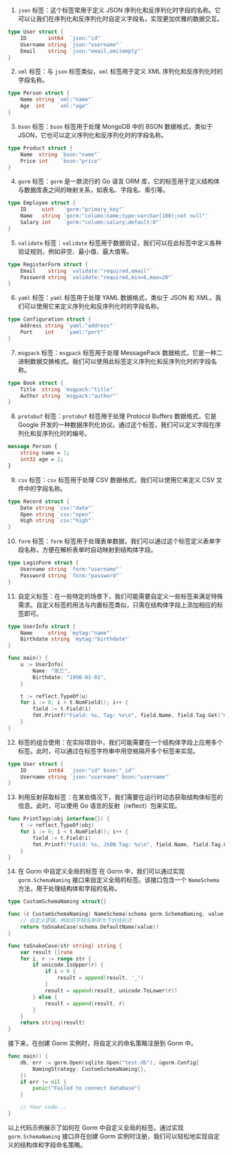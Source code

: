 

1. `json` 标签：这个标签常用于定义 JSON 序列化和反序列化时字段的名称。它可以让我们在序列化和反序列化时自定义字段名，实现更加优雅的数据交互。

```go
type User struct {
    ID       int64  `json:"id"`
    Username string `json:"username"`
    Email    string `json:"email,omitempty"`
}
```

2. `xml` 标签：与 `json` 标签类似，`xml` 标签用于定义 XML 序列化和反序列化时的字段名称。

```go
type Person struct {
    Name string `xml:"name"`
    Age  int    `xml:"age"`
}
```

3. `bson` 标签：`bson` 标签用于处理 MongoDB 中的 BSON 数据格式，类似于 JSON，它也可以定义序列化和反序列化时的字段名称。

```go
type Product struct {
    Name  string `bson:"name"`
    Price int    `bson:"price"`
}
```

4. `gorm` 标签：`gorm` 是一款流行的 Go 语言 ORM 库，它的标签用于定义结构体与数据库表之间的映射关系，如表名、字段名、索引等。

```go
type Employee struct {
    ID     uint   `gorm:"primary_key"`
    Name   string `gorm:"column:name;type:varchar(100);not null"`
    Salary int    `gorm:"column:salary;default:0"`
}
```

5. `validate` 标签：`validate` 标签用于数据验证，我们可以在此标签中定义各种验证规则，例如非空、最小值、最大值等。

```go
type RegisterForm struct {
    Email    string `validate:"required,email"`
    Password string `validate:"required,min=6,max=20"`
}
```

6. `yaml` 标签：`yaml` 标签用于处理 YAML 数据格式，类似于 JSON 和 XML，我们可以使用它来定义序列化和反序列化时的字段名称。

```go
type Configuration struct {
    Address string `yaml:"address"`
    Port    int    `yaml:"port"`
}
```

7. `msgpack` 标签：`msgpack` 标签用于处理 MessagePack 数据格式，它是一种二进制数据交换格式。我们可以使用此标签定义序列化和反序列化时的字段名称。

```go
type Book struct {
    Title  string `msgpack:"title"`
    Author string `msgpack:"author"`
}
```

8. `protobuf` 标签：`protobuf` 标签用于处理 Protocol Buffers 数据格式，它是 Google 开发的一种数据序列化协议。通过这个标签，我们可以定义字段在序列化和反序列化时的编号。

```protobuf
message Person {
    string name = 1;
    int32 age = 2;
}
```

9. `csv` 标签：`csv` 标签用于处理 CSV 数据格式，我们可以使用它来定义 CSV 文件中的字段名称。

```go
type Record struct {
    Date string `csv:"date"`
    Open string `csv:"open"`
    High string `csv:"high"`
}
```

10. `form` 标签：`form` 标签用于处理表单数据，我们可以通过这个标签定义表单字段名称，方便在解析表单时自动映射到结构体字段。

```go
type LoginForm struct {
    Username string `form:"username"`
    Password string `form:"password"`
}
```

11. 自定义标签：在一些特定的场景下，我们可能需要自定义一些标签来满足特殊需求。自定义标签的用法与内置标签类似，只需在结构体字段上添加相应的标签即可。

```go
type UserInfo struct {
    Name     string `mytag:"name"`
    Birthdate string `mytag:"birthdate"`
}

func main() {
    u := UserInfo{
        Name: "张三",
        Birthdate: "1990-01-01",
    }

    t := reflect.TypeOf(u)
    for i := 0; i < t.NumField(); i++ {
        field := t.Field(i)
        fmt.Printf("Field: %s, Tag: %v\n", field.Name, field.Tag.Get("mytag"))
    }
}
```

12. 标签的组合使用：在实际项目中，我们可能需要在一个结构体字段上应用多个标签。此时，可以通过在标签字符串中用空格隔开多个标签来实现。

```go
type User struct {
    ID       int64  `json:"id" bson:"_id"`
    Username string `json:"username" bson:"username"`
}
```

13. 利用反射获取标签：在某些情况下，我们需要在运行时动态获取结构体标签的信息。此时，可以使用 Go 语言的反射（reflect）包来实现。

```go
func PrintTags(obj interface{}) {
    t := reflect.TypeOf(obj)
    for i := 0; i < t.NumField(); i++ {
        field := t.Field(i)
        fmt.Printf("Field: %s, JSON Tag: %v\n", field.Name, field.Tag.Get("json"))
    }
}
```

14. 在 Gorm 中自定义全局的标签
在 Gorm 中，我们可以通过实现 `gorm.SchemaNaming` 接口来自定义全局的标签。该接口包含一个 `NameSchema` 方法，用于处理结构体和字段的名称。

```go
type CustomSchemaNaming struct{}

func (c CustomSchemaNaming) NameSchema(schema gorm.SchemaNaming, value interface{}) string {
    // 自定义逻辑，例如将字段名称转为下划线形式
    return toSnakeCase(schema.DefaultName(value))
}

func toSnakeCase(str string) string {
    var result []rune
    for i, r := range str {
        if unicode.IsUpper(r) {
            if i > 0 {
                result = append(result, '_')
            }
            result = append(result, unicode.ToLower(r))
        } else {
            result = append(result, r)
        }
    }
    return string(result)
}
```

接下来，在创建 Gorm 实例时，将自定义的命名策略注册到 Gorm 中。

```go
func main() {
    db, err := gorm.Open(sqlite.Open("test.db"), &gorm.Config{
        NamingStrategy: CustomSchemaNaming{},
    })
    if err != nil {
        panic("Failed to connect database")
    }

    // Your code...
}
```

以上代码示例展示了如何在 Gorm 中自定义全局的标签。通过实现 `gorm.SchemaNaming` 接口并在创建 Gorm 实例时注册，我们可以轻松地实现自定义的结构体和字段命名策略。
